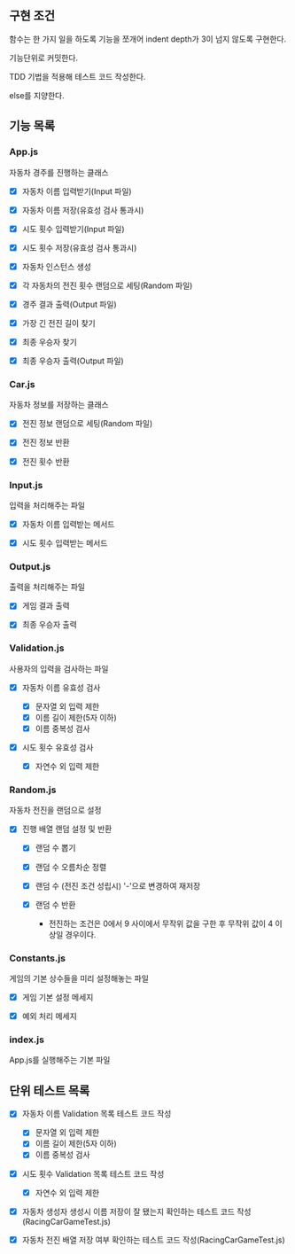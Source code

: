 ## 구현 조건

함수는 한 가지 일을 하도록 기능을 쪼개어 indent depth가 3이 넘지 않도록 구현한다.

기능단위로 커밋한다.

TDD 기법을 적용해 테스트 코드 작성한다.

else를 지양한다.

## 기능 목록

### App.js

자동차 경주를 진행하는 클래스

- [x] 자동차 이름 입력받기(Input 파일)

- [x] 자동차 이름 저장(유효성 검사 통과시)

- [x] 시도 횟수 입력받기(Input 파일)

- [x] 시도 횟수 저장(유효성 검사 통과시)

- [x] 자동차 인스턴스 생성

- [x] 각 자동차의 전진 횟수 랜덤으로 세팅(Random 파일)

- [x] 경주 결과 출력(Output 파일)

- [x] 가장 긴 전진 길이 찾기

- [x] 최종 우승자 찾기

- [x] 최종 우승자 출력(Output 파일)

### Car.js

자동차 정보를 저장하는 클래스

- [x] 전진 정보 랜덤으로 세팅(Random 파일)

- [x] 전진 정보 반환

- [x] 전진 횟수 반환

### Input.js

입력을 처리해주는 파일

- [x] 자동차 이름 입력받는 메서드

- [x] 시도 횟수 입력받는 메서드

### Output.js

출력을 처리해주는 파일

- [x] 게임 결과 출력

- [x] 최종 우승자 출력

### Validation.js

사용자의 입력을 검사하는 파일

- [x] 자동차 이름 유효성 검사

  - [x] 문자열 외 입력 제한
  - [x] 이름 길이 제한(5자 이하)
  - [x] 이름 중복성 검사

- [x] 시도 횟수 유효성 검사

  - [x] 자연수 외 입력 제한

### Random.js

자동차 전진을 랜덤으로 설정

- [x] 진행 배열 랜덤 설정 및 반환

  - [x] 랜덤 수 뽑기
  - [x] 랜덤 수 오름차순 정렬
  - [x] 랜덤 수 (전진 조건 성립시) '-'으로 변경하여 재저장
  - [x] 랜덤 수 반환

    - 전진하는 조건은 0에서 9 사이에서 무작위 값을 구한 후 무작위 값이 4 이상일 경우이다.

### Constants.js

게임의 기본 상수들을 미리 설정해놓는 파일

- [x] 게임 기본 설정 메세지

- [x] 예외 처리 메세지

### index.js

App.js를 실행해주는 기본 파일

## 단위 테스트 목록

- [x] 자동차 이름 Validation 목록 테스트 코드 작성

  - [x] 문자열 외 입력 제한
  - [x] 이름 길이 제한(5자 이하)
  - [x] 이름 중복성 검사

- [x] 시도 횟수 Validation 목록 테스트 코드 작성

  - [x] 자연수 외 입력 제한

- [x] 자동차 생성자 생성시 이름 저장이 잘 됐는지 확인하는 테스트 코드 작성(RacingCarGameTest.js)

- [x] 자동차 전진 배열 저장 여부 확인하는 테스트 코드 작성(RacingCarGameTest.js)
